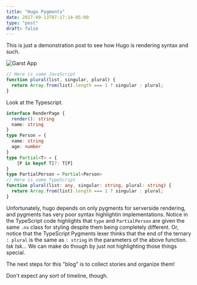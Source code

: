 ```yaml
---
title: "Hugo Pygments"
date: 2017-09-13T07:17:14-05:00
type: "post"
draft: false
---
```


This is just a demonstration post to see how Hugo is rendering syntax and such.

![Garst App](/images/2017-01-garst-app-logo.png)

```javascript
// Here is some JavaScript
function plural(list, singular, plural) {
  return Array.from(list).length === 1 ? singular : plural;
}
```

Look at the Typescript.

```typescript
interface RenderPage {
  render(): string
  name: string
}
type Person = {
  name: string
  age: number
}
type Partial<T> = {
    [P in keyof T]?: T[P]
}
type PartialPerson = Partial<Person>
// Here is some TypeScript
function plural(list: any, singular: string, plural: string) {
  return Array.from(list).length === 1 ? singular : plural;
}
```

Unfortunately, hugo depends on only pygments for serverside rendering, and pygments has very poor syntax highlightin implementations. Notice in the TypeScript code highlights that `type` and `PartialPerson` are given the same `.nx` class for styling despite them being completely different. Or, notice that the TypeScript Pygments lexer thinks that the end of the ternary `: plural` is the same as `: string` in the parameters of the above function. _tsk tsk..._ We can make do though by just not highlighting those things special.

The next steps for this "blog" is to collect stories and organize them!

Don't expect any sort of timeline, though.
